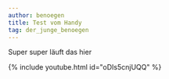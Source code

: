 ```yaml
---
author: benoegen
title: Test vom Handy
tag: der_junge_benoegen
---
```

Super super läuft das hier

{% include youtube.html id="oDIs5cnjUQQ" %}
